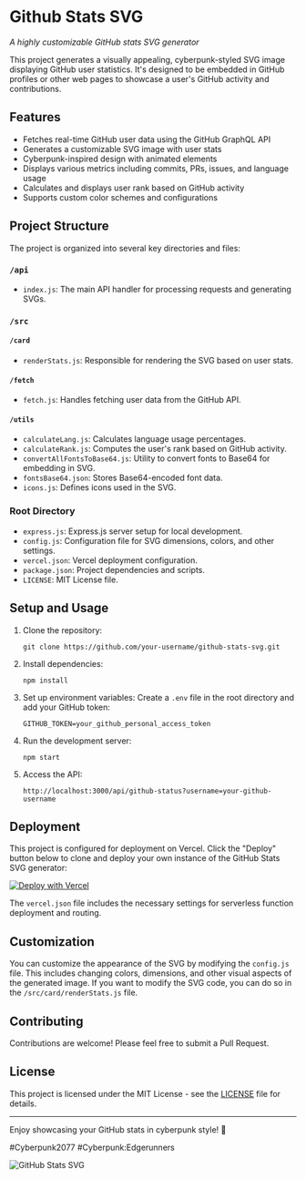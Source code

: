 # <i class="fa-brands fa-github fa-spin"></i> Github Stats SVG <i class="fa-solid fa-chart-line fa-fade"></i>

*A highly customizable GitHub stats SVG generator*

This project generates a visually appealing, cyberpunk-styled SVG image displaying GitHub user statistics. It's designed to be embedded in GitHub profiles or other web pages to showcase a user's GitHub activity and contributions.

## Features

- Fetches real-time GitHub user data using the GitHub GraphQL API
- Generates a customizable SVG image with user stats
- Cyberpunk-inspired design with animated elements
- Displays various metrics including commits, PRs, issues, and language usage
- Calculates and displays user rank based on GitHub activity
- Supports custom color schemes and configurations

## Project Structure

The project is organized into several key directories and files:

### `/api`

- `index.js`: The main API handler for processing requests and generating SVGs.

### `/src`

#### `/card`
- `renderStats.js`: Responsible for rendering the SVG based on user stats.

#### `/fetch`
- `fetch.js`: Handles fetching user data from the GitHub API.

#### `/utils`
- `calculateLang.js`: Calculates language usage percentages.
- `calculateRank.js`: Computes the user's rank based on GitHub activity.
- `convertAllFontsToBase64.js`: Utility to convert fonts to Base64 for embedding in SVG.
- `fontsBase64.json`: Stores Base64-encoded font data.
- `icons.js`: Defines icons used in the SVG.

### Root Directory

- `express.js`: Express.js server setup for local development.
- `config.js`: Configuration file for SVG dimensions, colors, and other settings.
- `vercel.json`: Vercel deployment configuration.
- `package.json`: Project dependencies and scripts.
- `LICENSE`: MIT License file.

## Setup and Usage

1. Clone the repository:
   ```
   git clone https://github.com/your-username/github-stats-svg.git
   ```

2. Install dependencies:
   ```
   npm install
   ```

3. Set up environment variables:
   Create a `.env` file in the root directory and add your GitHub token:
   ```
   GITHUB_TOKEN=your_github_personal_access_token
   ```

4. Run the development server:
   ```
   npm start
   ```

5. Access the API:
   ```
   http://localhost:3000/api/github-status?username=your-github-username
   ```

## Deployment

This project is configured for deployment on Vercel. Click the "Deploy" button below to clone and deploy your own instance of the GitHub Stats SVG generator:

[![Deploy with Vercel](https://vercel.com/button)](https://vercel.com/new/clone?repository-url=https%3A%2F%2Fgithub.com%2Fyour-username%2Fgithub-stats-svg)

The `vercel.json` file includes the necessary settings for serverless function deployment and routing.

## Customization

You can customize the appearance of the SVG by modifying the `config.js` file. This includes changing colors, dimensions, and other visual aspects of the generated image. If you want to modify the SVG code, you can do so in the `/src/card/renderStats.js` file.

## Contributing

Contributions are welcome! Please feel free to submit a Pull Request.

## License

This project is licensed under the MIT License - see the [LICENSE](LICENSE) file for details.

---

Enjoy showcasing your GitHub stats in cyberpunk style! 🚀

#Cyberpunk2077 #Cyberpunk:Edgerunners

![GitHub Stats SVG](http://localhost:3000/api/github-status?username=gh0stintheshe11)
